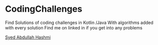 # CodingChallenges
Find Solutions of coding challenges in Kotlin /Java With algorithms added with every solution
Find me on linked in if you get into any problems 
<div class="badge-base LI-profile-badge" data-locale="en_US" data-size="medium" data-theme="dark" data-type="VERTICAL" data-vanity="syed-abdullah-hashmi" data-version="v1"><a class="badge-base__link LI-simple-link" href="https://in.linkedin.com/in/syed-abdullah-hashmi?trk=profile-badge">Syed Abdullah Hashmi</a></div>
              
